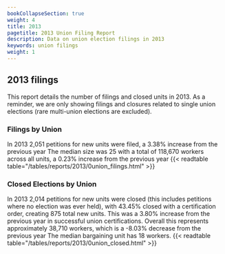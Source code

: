 ```yaml
---
bookCollapseSection: true
weight: 4
title: 2013
pagetitle: 2013 Union Filing Report
description: Data on union election filings in 2013
keywords: union filings
weight: 1
---
```


## 2013 filings

This report details the number of filings and closed units in 2013. As a reminder, we are only showing filings and closures related to single union elections (rare multi-union elections are excluded).

### Filings by Union
In 2013 2,051 petitions for new units were filed, a 3.38% increase from the previous year The median size was 25 with a total of 118,670 workers across all units, a 0.23% increase from the previous year
{{< readtable table="/tables/reports/2013/0union_filings.html" >}}

### Closed Elections by Union
In 2013 2,014 petitions for new units were closed (this includes petitions where no election was ever held), with 43.45% closed with a certification order, creating 875 total new units. This was a 3.80% increase from the previous year in successful union certifications. Overall this represents approximately 38,710 workers, which is a -8.03% decrease from the previous year The median bargaining unit has 18 workers.
{{< readtable table="/tables/reports/2013/0union_closed.html" >}}
